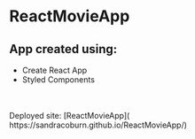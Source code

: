 # ReactMovieApp

## App created using:
- Create React App
- Styled Components
<br />
<br />
Deployed site: [ReactMovieApp]( https://sandracoburn.github.io/ReactMovieApp/)
